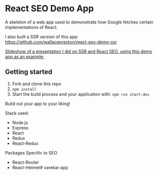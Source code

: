# React SEO Demo App

A skeleton of a web app used to demonstrate how Google fetches certain implementations of React.

I also built a SSR version of this app: 
https://github.com/wallacepreston/react-seo-demo-ssr

[Slideshow of a presentation I did on SSR and React SEO, using this demo app as an example: ](./public/slideshow.pdf)

## Getting started

1. Fork and clone this repo
2. `npm install`
3. Start the build process and your application with: `npm run start:dev`

Build out your app to your liking!

Stack used:
- Node.js
- Express
- React
- Redux
- React-Redux

Packages Specific to SEO
- React-Router
- React-Helmet# varekai-app
